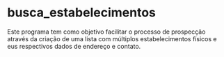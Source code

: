 # busca_estabelecimentos
 Este programa tem como objetivo facilitar o processo de prospecção através da criação de uma lista com múltiplos estabelecimentos físicos e eus respectivos dados de endereço e contato.

